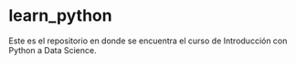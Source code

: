 # learn_python

Este es el repositorio en donde se encuentra el curso de Introducción con Python a Data Science.
